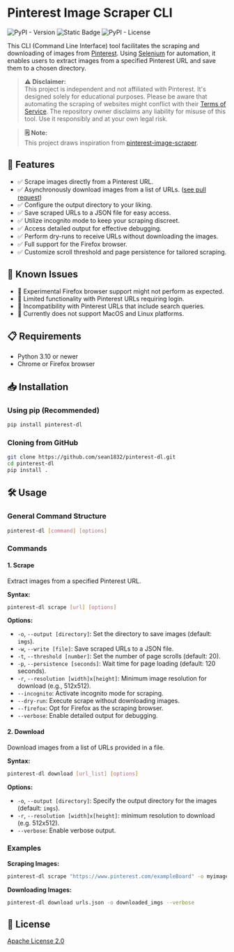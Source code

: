 # Pinterest Image Scraper CLI
![PyPI - Version](https://img.shields.io/pypi/v/pinterest-dl)
![Static Badge](https://img.shields.io/badge/python-3.10%2B-yellow)
![PyPI - License](https://img.shields.io/pypi/l/pinterest-dl)



This CLI (Command Line Interface) tool facilitates the scraping and downloading of images from [Pinterest](https://pinterest.com). Using [Selenium](https://selenium.dev) for automation, it enables users to extract images from a specified Pinterest URL and save them to a chosen directory.

> **⚠️ Disclaimer:**  
> This project is independent and not affiliated with Pinterest. It's designed solely for educational purposes. Please be aware that automating the scraping of websites might conflict with their [Terms of Service](https://developers.pinterest.com/terms/). The repository owner disclaims any liability for misuse of this tool. Use it responsibly and at your own legal risk.

> **🗒️ Note:**  
> This project draws inspiration from [pinterest-image-scraper](https://github.com/xjdeng/pinterest-image-scraper).

## 🌟 Features
- ✅ Scrape images directly from a Pinterest URL.
- ✅ Asynchronously download images from a list of URLs. ([see pull request](https://github.com/sean1832/pinterest-dl/pull/1))
- ✅ Configure the output directory to your liking.
- ✅ Save scraped URLs to a JSON file for easy access.
- ✅ Utilize incognito mode to keep your scraping discreet.
- ✅ Access detailed output for effective debugging.
- ✅ Perform dry-runs to receive URLs without downloading the images.
- ✅ Full support for the Firefox browser.
- ✅ Customize scroll threshold and page persistence for tailored scraping.

## 🚩 Known Issues
- 🔲 Experimental Firefox browser support might not perform as expected.
- 🔲 Limited functionality with Pinterest URLs requiring login.
- 🔲 Incompatibility with Pinterest URLs that include search queries.
- 🔲 Currently does not support MacOS and Linux platforms.

## 📋 Requirements
- Python 3.10 or newer
- Chrome or Firefox browser

## 📥 Installation

### Using pip (Recommended)
```bash
pip install pinterest-dl
```

### Cloning from GitHub
```bash
git clone https://github.com/sean1832/pinterest-dl.git
cd pinterest-dl
pip install .
```

## 🛠 Usage

### General Command Structure
```bash
pinterest-dl [command] [options]
```

### Commands

#### 1. Scrape
Extract images from a specified Pinterest URL.

**Syntax:**
```bash
pinterest-dl scrape [url] [options]
```

**Options:**
- `-o`, `--output [directory]`: Set the directory to save images (default: `imgs`).
- `-w`, `--write [file]`: Save scraped URLs to a JSON file.
- `-t`, `--threshold [number]`: Set the number of page scrolls (default: 20).
- `-p`, `--persistence [seconds]`: Wait time for page loading (default: 120 seconds).
- `-r`, `--resolution [width]x[height]`: Minimum image resolution for download (e.g., 512x512).
- `--incognito`: Activate incognito mode for scraping.
- `--dry-run`: Execute scrape without downloading images.
- `--firefox`: Opt for Firefox as the scraping browser.
- `--verbose`: Enable detailed output for debugging.

#### 2. Download
Download images from a list of URLs provided in a file.

**Syntax:**
```bash
pinterest-dl download [url_list] [options]
```

**Options:**
- `-o`, `--output [directory]`: Specify the output directory for the images (default: `imgs`).
- `-r`, `--resolution [width]x[height]`: minimum resolution to download (e.g. 512x512).
- `--verbose`: Enable verbose output.

### Examples

**Scraping Images:**
```bash
pinterest-dl scrape "https://www.pinterest.com/exampleBoard" -o myimages -t 30 --verbose
```

**Downloading Images:**
```bash
pinterest-dl download urls.json -o downloaded_imgs --verbose
```

## 📜 License
[Apache License 2.0](LICENSE)
